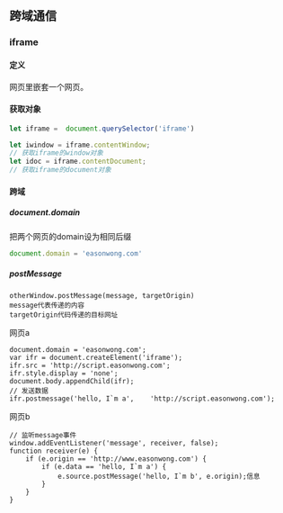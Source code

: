 ## 跨域通信

### iframe

#### 定义

网页里嵌套一个网页。

#### 获取对象

```js
let iframe =  document.querySelector('iframe')

let iwindow = iframe.contentWindow; 
// 获取iframe的window对象
let idoc = iframe.contentDocument;
// 获取iframe的document对象
```

#### 跨域

##### document.domain

把两个网页的domain设为相同后缀

```js
document.domain = 'easonwong.com'
```

##### postMessage

```
otherWindow.postMessage(message, targetOrigin)
message代表传递的内容
targetOrigin代码传递的目标网址
```

网页a

```
document.domain = 'easonwong.com';
var ifr = document.createElement('iframe');
ifr.src = 'http://script.easonwong.com';
ifr.style.display = 'none';
document.body.appendChild(ifr);
// 发送数据
ifr.postmessage('hello, I`m a',    'http://script.easonwong.com');
```

网页b

```
// 监听message事件
window.addEventListener('message', receiver, false);
function receiver(e) {
    if (e.origin == 'http://www.easonwong.com') {
        if (e.data == 'hello, I`m a') {
            e.source.postMessage('hello, I`m b', e.origin);信息
        }
    }
}
```